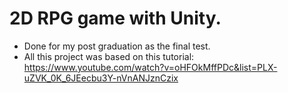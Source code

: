 # 2D RPG game with Unity.
- Done for my post graduation as the final test.
- All this project was based on this tutorial: https://www.youtube.com/watch?v=oHFOkMffPDc&list=PLX-uZVK_0K_6JEecbu3Y-nVnANJznCzix
